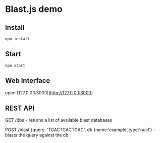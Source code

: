 # Blast.js demo 


## Install

```
npm install
```

## Start

```
npm start
```

## Web Interface

open (127.0.0.1:3000)[http://127.0.0.1:3000]

## REST API

GET /dbs - returns a list of available blast databases

POST /blast {query: 'TGACTGACTGAC', db:{name:'example',type:'nucl'} - blasts the query against the db